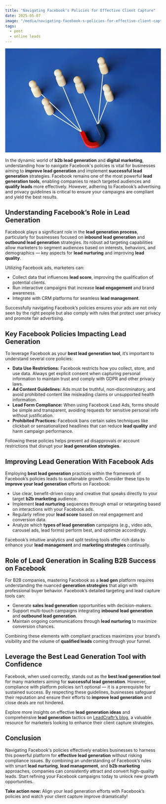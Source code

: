 ```yaml
---
title: "Navigating Facebook's Policies for Effective Client Capture"
date: 2025-05-07
image: "/media/navigating-facebook-s-policies-for-effective-client-capture.webp"
tags:
  - post
  - online leads
---
```


![Navigating Facebook's Policies for Effective Client Capture](/media/navigating-facebook-s-policies-for-effective-client-capture.webp)

In the dynamic world of **b2b lead generation** and **digital marketing**, understanding how to navigate Facebook's policies is vital for businesses aiming to **improve lead generation** and implement **successful lead generation** strategies. Facebook remains one of the most powerful **lead generation tools**, enabling companies to reach targeted audiences and **qualify leads** more effectively. However, adhering to Facebook’s advertising and privacy guidelines is critical to ensure your campaigns are compliant and yield the best results.

## Understanding Facebook’s Role in Lead Generation

Facebook plays a significant role in the **lead generation process**, particularly for businesses focused on **inbound lead generation** and **outbound lead generation** strategies. Its robust ad targeting capabilities allow marketers to segment audiences based on interests, behaviors, and demographics — key aspects for **lead nurturing** and improving **lead quality**.

Utilizing Facebook ads, marketers can:

- Collect data that influences **lead score**, improving the qualification of potential clients.
- Run interactive campaigns that increase **lead engagement** and brand awareness.
- Integrate with CRM platforms for seamless **lead management**.

Successfully navigating Facebook’s policies ensures your ads are not only seen by the right people but also comply with rules that protect user privacy and promote fair advertising.

## Key Facebook Policies Impacting Lead Generation

To leverage Facebook as your **best lead generation tool**, it’s important to understand several core policies:

- **Data Use Restrictions:** Facebook restricts how you collect, store, and use data. Always get explicit consent when capturing personal information to maintain trust and comply with GDPR and other privacy laws.
- **Ad Content Guidelines:** Ads must be truthful, non-discriminatory, and avoid prohibited content like misleading claims or unsupported health information.
- **Lead Form Compliance:** When using Facebook Lead Ads, forms should be simple and transparent, avoiding requests for sensitive personal info without justification.
- **Prohibited Practices:** Facebook bans certain sales techniques like clickbait or sensationalized headlines that can reduce **lead quality** and harm campaign performance.

Following these policies helps prevent ad disapprovals or account restrictions that disrupt your **lead generation strategies**.

## Improving Lead Generation With Facebook Ads

Employing **best lead generation** practices within the framework of Facebook’s policies leads to sustainable growth. Consider these tips to **improve your lead generation** efforts on Facebook:

- Use clear, benefit-driven copy and creative that speaks directly to your target **b2b marketing** audience.
- Implement **lead nurturing** sequences through email or retargeting based on interactions with your Facebook ads.
- Regularly refine your **lead score** based on real engagement and conversion data.
- Analyze which **types of lead generation** campaigns (e.g., video ads, carousel ads, lead forms) perform best, and optimize accordingly.

Facebook’s intuitive analytics and split testing tools offer rich data to enhance your **lead management** and **marketing strategies** continually.

## Role of Lead Generation in Scaling B2B Success on Facebook

For B2B companies, mastering Facebook as a **lead gen** platform requires understanding the nuanced **generation strategies** that align with professional buyer behavior. Facebook’s detailed targeting and lead capture tools can:

- Generate **sales lead generation** opportunities with decision-makers.
- Support multi-touch campaigns integrating **inbound lead generation** and **outbound lead generation**.
- Maintain ongoing communications through **lead nurturing** to maximize conversion chances.

Combining these elements with compliant practices maximizes your brand’s visibility and the volume of **qualified leads** coming through your funnel.

## Leverage the Best Lead Generation Tool with Confidence

Facebook, when used correctly, stands out as the **best lead generation tool** for many marketers aiming for **successful lead generation**. However, compliance with platform policies isn’t optional — it is a prerequisite for sustained success. By respecting these guidelines, businesses safeguard their reputation and ensure their efforts to **improve lead generation** and close deals are not hindered.

Explore more insights on effective **lead generation ideas** and comprehensive **lead generation** tactics on [LeadCraftr’s blog](https://leadcraftr.com/posts/lead-generation/), a valuable resource for marketers looking to enhance their client capture strategies.

## Conclusion

Navigating Facebook's policies effectively enables businesses to harness this powerful platform for **effective lead generation** without risking compliance issues. By combining an understanding of Facebook’s rules with smart **lead nurturing**, **lead management**, and **b2b marketing** approaches, companies can consistently attract and convert high-quality leads. Start refining your Facebook campaigns today to unlock new growth opportunities.

**Take action now:** Align your lead generation efforts with Facebook’s policies and watch your client capture improve dramatically!
